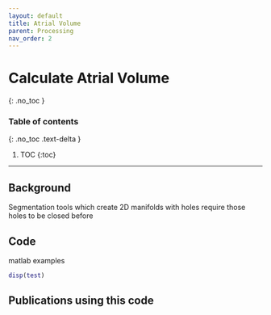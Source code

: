 ```yaml
---
layout: default
title: Atrial Volume
parent: Processing
nav_order: 2
---
```


# Calculate Atrial Volume
{: .no_toc }

### Table of contents
{: .no_toc .text-delta }

1. TOC
{:toc}

---


## Background

Segmentation tools which create 2D manifolds with holes require those holes to be closed before 

## Code

matlab examples

```matlab
disp(test)
```

## Publications using this code
